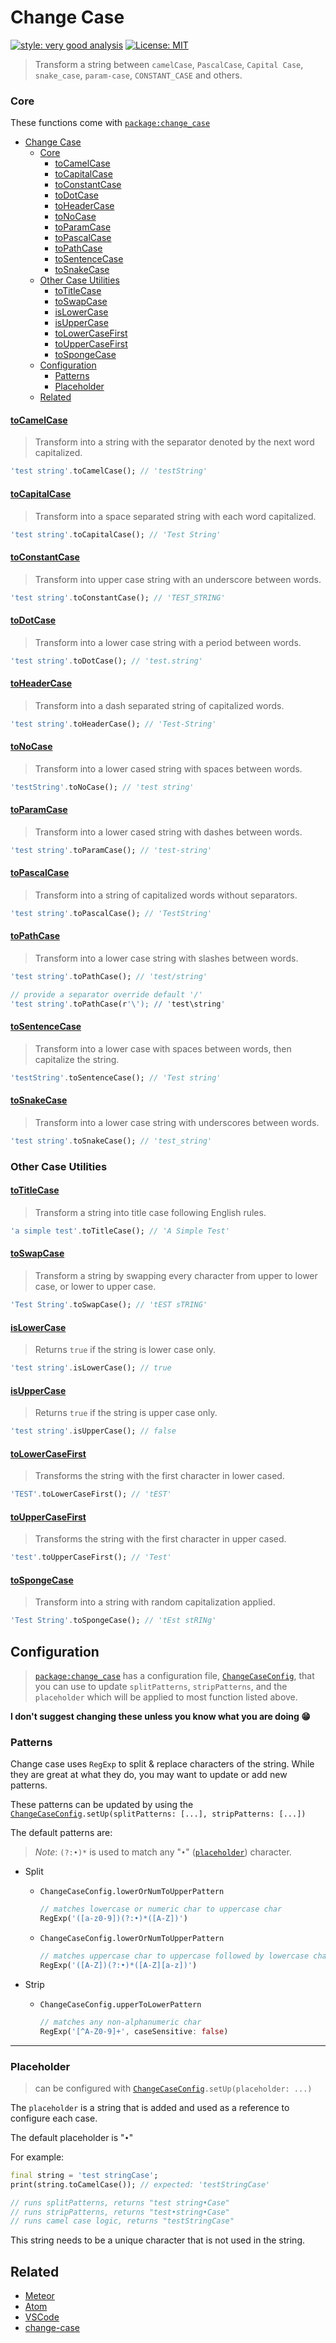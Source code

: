# Change Case

[![style: very good analysis][very_good_analysis_badge]][very_good_analysis_link]
[![License: MIT][license_badge]][license_link]

> Transform a string between `camelCase`, `PascalCase`, `Capital Case`, `snake_case`, `param-case`, `CONSTANT_CASE` and others.

### Core

These functions come with [`package:change_case`]

- [Change Case](#change-case)
    - [Core](#core)
      - [toCamelCase](#tocamelcase)
      - [toCapitalCase](#tocapitalcase)
      - [toConstantCase](#toconstantcase)
      - [toDotCase](#todotcase)
      - [toHeaderCase](#toheadercase)
      - [toNoCase](#tonocase)
      - [toParamCase](#toparamcase)
      - [toPascalCase](#topascalcase)
      - [toPathCase](#topathcase)
      - [toSentenceCase](#tosentencecase)
      - [toSnakeCase](#tosnakecase)
    - [Other Case Utilities](#other-case-utilities)
      - [toTitleCase](#totitlecase)
      - [toSwapCase](#toswapcase)
      - [isLowerCase](#islowercase)
      - [isUpperCase](#isuppercase)
      - [toLowerCaseFirst](#tolowercasefirst)
      - [toUpperCaseFirst](#touppercasefirst)
      - [toSpongeCase](#tospongecase)
  - [Configuration](#configuration)
    - [Patterns](#patterns)
    - [Placeholder](#placeholder)
  - [Related](#related)

#### [toCamelCase](https://github.com/mrgnhnt96/change_case/tree/main/lib/src/cases/camel)

> Transform into a string with the separator denoted by the next word capitalized.

```dart
'test string'.toCamelCase(); // 'testString'
```

#### [toCapitalCase](https://github.com/mrgnhnt96/change_case/tree/main/lib/src/cases/capital)

> Transform into a space separated string with each word capitalized.

```dart
'test string'.toCapitalCase(); // 'Test String'
```

#### [toConstantCase](https://github.com/mrgnhnt96/change_case/tree/main/lib/src/cases/constant)

> Transform into upper case string with an underscore between words.

```dart
'test string'.toConstantCase(); // 'TEST_STRING'
```

#### [toDotCase](https://github.com/mrgnhnt96/change_case/tree/main/lib/src/cases/dot)

> Transform into a lower case string with a period between words.

```dart
'test string'.toDotCase(); // 'test.string'
```

#### [toHeaderCase](https://github.com/mrgnhnt96/change_case/tree/main/lib/src/cases/header)

> Transform into a dash separated string of capitalized words.

```dart
'test string'.toHeaderCase(); // 'Test-String'
```

#### [toNoCase](https://github.com/mrgnhnt96/change_case/tree/main/lib/src/cases/no)

> Transform into a lower cased string with spaces between words.

```dart
'testString'.toNoCase(); // 'test string'
```

#### [toParamCase](https://github.com/mrgnhnt96/change_case/tree/main/lib/src/cases/param)

> Transform into a lower cased string with dashes between words.

```dart
'test string'.toParamCase(); // 'test-string'
```

#### [toPascalCase](https://github.com/mrgnhnt96/change_case/tree/main/lib/src/cases/pascal)

> Transform into a string of capitalized words without separators.

```dart
'test string'.toPascalCase(); // 'TestString'
```

#### [toPathCase](https://github.com/mrgnhnt96/change_case/tree/main/lib/src/cases/path)

> Transform into a lower case string with slashes between words.

```dart
'test string'.toPathCase(); // 'test/string'

// provide a separator override default '/'
'test string'.toPathCase(r'\'); // 'test\string'

```

#### [toSentenceCase](https://github.com/mrgnhnt96/change_case/tree/main/lib/src/cases/sentence)

> Transform into a lower case with spaces between words, then capitalize the string.

```dart
'testString'.toSentenceCase(); // 'Test string'
```

#### [toSnakeCase](https://github.com/mrgnhnt96/change_case/tree/main/lib/src/cases/snake)

> Transform into a lower case string with underscores between words.

```dart
'test string'.toSnakeCase(); // 'test_string'
```

### Other Case Utilities

#### [toTitleCase](https://github.com/mrgnhnt96/change_case/tree/main/lib/src/cases/title)

> Transform a string into title case following English rules.

```dart
'a simple test'.toTitleCase(); // 'A Simple Test'
```

#### [toSwapCase](https://github.com/mrgnhnt96/change_case/tree/main/lib/src/cases/swap)

> Transform a string by swapping every character from upper to lower case, or lower to upper case.

```dart
'Test String'.toSwapCase(); // 'tEST sTRING'
```

#### [isLowerCase](https://github.com/mrgnhnt96/change_case/blob/main/lib/src/change_case.dart)

> Returns `true` if the string is lower case only.

```dart
'test string'.isLowerCase(); // true
```

#### [isUpperCase](https://github.com/mrgnhnt96/change_case/blob/main/lib/src/change_case.dart)

> Returns `true` if the string is upper case only.

```dart
'test string'.isUpperCase(); // false
```

#### [toLowerCaseFirst](https://github.com/mrgnhnt96/change_case/tree/main/lib/src/cases/lower_first)

> Transforms the string with the first character in lower cased.

```dart
'TEST'.toLowerCaseFirst(); // 'tEST'
```

#### [toUpperCaseFirst](https://github.com/mrgnhnt96/change_case/tree/main/lib/src/cases/upper_first)

> Transforms the string with the first character in upper cased.

```dart
'test'.toUpperCaseFirst(); // 'Test'
```

#### [toSpongeCase](https://github.com/mrgnhnt96/change_case/tree/main/lib/src/cases/sponge)

> Transform into a string with random capitalization applied.

```dart
'Test String'.toSpongeCase(); // 'tEst stRINg'
```

## Configuration

> [`package:change_case`] has a configuration file, [`ChangeCaseConfig`], that you can use to update `splitPatterns`, `stripPatterns`, and the `placeholder` which will be applied to most
function listed above.

__I don't suggest changing these unless you know what you are doing 😁__

### Patterns

Change case uses `RegExp` to split & replace characters of the string.
While they are great at what they do, you may want to update or add new patterns.

These patterns can be updated by using the [`ChangeCaseConfig`]`.setUp(splitPatterns: [...], stripPatterns: [...])`

The default patterns are:

> _Note_: `(?:•)*` is used to match any "`•`" ([`placeholder`](#placeholder)) character.

- Split
  - `ChangeCaseConfig.lowerOrNumToUpperPattern`

    ```dart
    // matches lowercase or numeric char to uppercase char
    RegExp('([a-z0-9])(?:•)*([A-Z])')
    ```

  - `ChangeCaseConfig.lowerOrNumToUpperPattern`

    ```dart
    // matches uppercase char to uppercase followed by lowercase char
    RegExp('([A-Z])(?:•)*([A-Z][a-z])')
    ```

- Strip
  - `ChangeCaseConfig.upperToLowerPattern`

    ```dart
    // matches any non-alphanumeric char
    RegExp('[^A-Z0-9]+', caseSensitive: false)
    ```

---

### Placeholder

> can be configured with [`ChangeCaseConfig`]`.setUp(placeholder: ...)`

The `placeholder` is a string that is added and used as a reference to configure each case.

The default placeholder is "`•`"

For example:

```dart
final string = 'test stringCase';
print(string.toCamelCase()); // expected: 'testStringCase'

// runs splitPatterns, returns "test string•Case"
// runs stripPatterns, returns "test•string•Case"
// runs camel case logic, returns "testStringCase"
```

This string needs to be a unique character that is not used in the string.

## Related

- [Meteor](https://github.com/Konecty/change-case)
- [Atom](https://github.com/robhurring/atom-change-case)
- [VSCode](https://github.com/wmaurer/vscode-change-case)
- [change-case](https://github.com/blakeembrey/change-case)


[license_badge]: https://img.shields.io/badge/license-MIT-blue.svg
[license_link]: https://opensource.org/licenses/MIT
[very_good_analysis_badge]: https://img.shields.io/badge/style-very_good_analysis-B22C89.svg
[very_good_analysis_link]: https://pub.dev/packages/very_good_analysis
[`package:change_case`]: https://github.com/mrgnhnt96/change_case
[`ChangeCaseConfig`]: https://github.com/mrgnhnt96/change_case/blob/main/lib/src/change_case_config.dart
